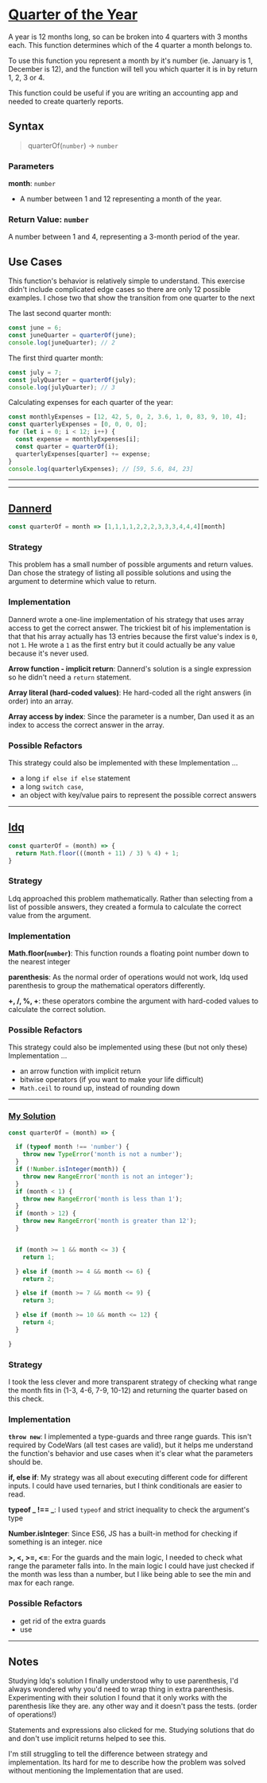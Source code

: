# [Quarter of the Year](https://www.codewars.com/kata/5ce9c1000bab0b001134f5af)

A year is 12 months long, so can be broken into 4 quarters with 3 months each.  This function determines which of the 4 quarter a month belongs to.

To use this function you represent a month by it's number (ie. January is 1, December is 12), and the function will tell you which quarter it is in by return 1, 2, 3 or 4.

This function could be useful if you are writing an accounting app and needed to create quarterly reports.

## Syntax

> quarterOf(`number`) -> `number`

### Parameters

**month**: `number`

- A number between 1 and 12 representing a month of the year.

### Return Value: `number`

A number between 1 and 4, representing a 3-month period of the year.

## Use Cases

This function's behavior is relatively simple to understand. This exercise didn't include complicated edge cases so there are only 12 possible examples. I chose two that show the transition from one quarter to the next

The last second quarter month:

```js
const june = 6;
const juneQuarter = quarterOf(june);
console.log(juneQuarter); // 2
```

The first third quarter month:

```js
const july = 7;
const julyQuarter = quarterOf(july);
console.log(julyQuarter); // 3
```

Calculating expenses for each quarter of the year:

```js
const monthlyExpenses = [12, 42, 5, 0, 2, 3.6, 1, 0, 83, 9, 10, 4];
const quarterlyExpenses = [0, 0, 0, 0];
for (let i = 0; i < 12; i++) {
  const expense = monthlyExpenses[i];
  const quarter = quarterOf(i);
  quarterlyExpenses[quarter] += expense;
}
console.log(quarterlyExpenses); // [59, 5.6, 84, 23]
```

---
---

## [Dannerd](https://www.codewars.com/users/Dannerd)

```js
const quarterOf = month => [1,1,1,1,2,2,2,3,3,3,4,4,4][month]
```

### Strategy

This problem has a small number of possible arguments and return values. Dan chose the strategy of listing all possible solutions and using the argument to determine which value to return.

### Implementation

Dannerd wrote a one-line implementation of his strategy that uses array access to get the correct answer.  The trickiest bit of his implementation is that that his array actually has 13 entries because the first value's index is `0`, not `1`.  He wrote a `1` as the first entry but it could actually be any value because it's never used.

**Arrow function - implicit return**: Dannerd's solution is a single expression so he didn't need a `return` statement.

**Array literal (hard-coded values)**: He hard-coded all the right answers (in order) into an array.

**Array access by index**: Since the parameter is a number, Dan used it as an index to access the correct answer in the array.

### Possible Refactors

This strategy could also be implemented with these Implementation ...

- a long `if else if else` statement
- a long `switch case`,
- an object with key/value pairs to represent the possible correct answers

---

## [ldq](https://www.codewars.com/users/ldq)

```js
const quarterOf = (month) => {
  return Math.floor(((month + 11) / 3) % 4) + 1;
}
```

### Strategy

Ldq approached this problem mathematically.  Rather than selecting from a list of possible answers, they created a formula to calculate the correct value from the argument.

### Implementation

**Math.floor(`number`)**: This function rounds a floating point number down to the nearest integer

**parenthesis**:  As the normal order of operations would not work, ldq used parenthesis to group the mathematical operators differently.

**+, /, %, +**: these operators combine the argument with hard-coded values to calculate the correct solution.

### Possible Refactors

This strategy could also be implemented using these (but not only these) Implementation ...

- an arrow function with implicit return
- bitwise operators (if you want to make your life difficult)
- `Math.ceil` to round up, instead of rounding down

---

### [My Solution](https://www.codewars.com/users/colevandersWands/completed_solutions)

```js
const quarterOf = (month) => {

  if (typeof month !== 'number') {
    throw new TypeError('month is not a number');
  }
  if (!Number.isInteger(month)) {
    throw new RangeError('month is not an integer');
  }
  if (month < 1) {
    throw new RangeError('month is less than 1');
  }
  if (month > 12) {
    throw new RangeError('month is greater than 12');
  }


  if (month >= 1 && month <= 3) {
    return 1;

  } else if (month >= 4 && month <= 6) {
    return 2;

  } else if (month >= 7 && month <= 9) {
    return 3;

  } else if (month >= 10 && month <= 12) {
    return 4;
  }

}
```

### Strategy

I took the less clever and more transparent strategy of checking what range the month fits in (1-3, 4-6, 7-9, 10-12) and returning the quarter based on this check.

### Implementation

**`throw new`**: I implemented a type-guards and three range guards.  This isn't required by CodeWars (all test cases are valid), but it helps me understand the function's behavior and use cases when it's clear what the parameters should be.

**if, else if**: My strategy was all about executing different code for different inputs.  I could have used ternaries, but I think conditionals are easier to read.

**typeof _ !== _**: I used `typeof` and strict inequality to check the argument's type

**Number.isInteger**: Since ES6, JS has a built-in method for checking if something is an integer.  nice

**>, <, >=, <=**: For the guards and the main logic, I needed to check what range the parameter falls into. In the main logic I could have just checked if the month was less than a number, but I like being able to see the min and max for each range.

### Possible Refactors

- get rid of the extra guards
- use

---

## Notes

Studying ldq's solution I finally understood why to use parenthesis, I'd always wondered why you'd need to wrap thing in extra parenthesis.  Experimenting with their solution I found that it only works with the parenthesis like they are. any other way and it doesn't pass the tests. (order of operations!)

Statements and expressions also clicked for me.  Studying solutions that do and don't use implicit returns helped to see this.

I'm still struggling to tell the difference between strategy and implementation.  Its hard for me to describe how the problem was solved without mentioning the Implementation that are used.
